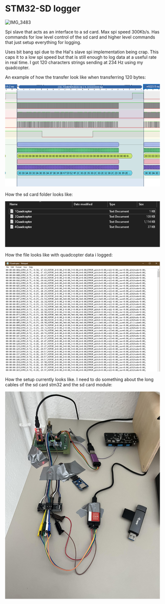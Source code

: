 # STM32-SD logger
![IMG_3483](https://github.com/Rokasbarasa1/Logger/assets/50622827/812367ee-31c9-4dcf-85ca-b9570796fe11)

Spi slave that acts as an interface to a sd card. Max spi speed 300Kb/s. Has commands for low level control of the sd card and higher level commands that just setup everything for logging.

Uses bit bang spi due to the Hal's slave spi implementation being crap. This caps it to a low spi speed but that is still enough to log data at a useful rate in real time. I got 120 characters strings sending at 234 Hz using my quadcopter.

An example of how the transfer look like when transferring 120 bytes:

![SPI transfer example](./images/logger_max_speed_logic_analyzer.png)

How the sd card folder looks like:

![Log files example in sd card](./images/log_files_example.png)

How the file looks like with quadcopter data i logged:

![Log file content example](./images/file_contents.png)

How the setup currently looks like. I need to do something about the long cables of the sd card stm32 and the sd card module:

![Setup example](./images/setup.jpg)

